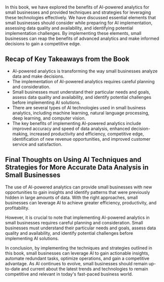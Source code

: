 

In this book, we have explored the benefits of AI-powered analytics for small businesses and provided techniques and strategies for leveraging these technologies effectively. We have discussed essential elements that small businesses should consider while preparing for AI implementation, assessing data quality and availability, and identifying potential implementation challenges. By implementing these elements, small businesses can reap the benefits of advanced analytics and make informed decisions to gain a competitive edge.

Recap of Key Takeaways from the Book
------------------------------------

* AI-powered analytics is transforming the way small businesses analyze data and make decisions.
* The implementation of AI-powered analytics requires careful planning and consideration.
* Small businesses must understand their particular needs and goals, assess data quality and availability, and identify potential challenges before implementing AI solutions.
* There are several types of AI technologies used in small business analytics, including machine learning, natural language processing, deep learning, and computer vision.
* The key benefits of implementing AI-powered analytics include improved accuracy and speed of data analysis, enhanced decision-making, increased productivity and efficiency, competitive edge, identification of new revenue opportunities, and improved customer service and satisfaction.

Final Thoughts on Using AI Techniques and Strategies for More Accurate Data Analysis in Small Businesses
--------------------------------------------------------------------------------------------------------

The use of AI-powered analytics can provide small businesses with new opportunities to gain insights and identify patterns that were previously hidden in large amounts of data. With the right approaches, small businesses can leverage AI to achieve greater efficiency, productivity, and profitability.

However, it is crucial to note that implementing AI-powered analytics in small businesses requires careful planning and consideration. Small businesses must understand their particular needs and goals, assess data quality and availability, and identify potential challenges before implementing AI solutions.

In conclusion, by implementing the techniques and strategies outlined in this book, small businesses can leverage AI to gain actionable insights, automate redundant tasks, optimize operations, and gain a competitive advantage. As AI continues to evolve, small businesses should remain up-to-date and current about the latest trends and technologies to remain competitive and relevant in today's fast-paced business world.